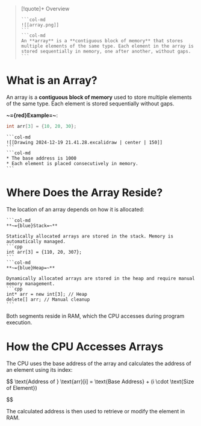 > [!quote]+ Overview
> <!-- Multiline -->
>````col 
>```col-md 
> ![[array.png]]
>``` 
>```col-md 
>An **array** is a **contiguous block of memory** that stores multiple elements of the same type. Each element in the array is stored sequentially in memory, one after another, without gaps.
>``` 
>```` 
>

# What is an Array?

An array is a **contiguous block of memory** used to store multiple elements of the same type. Each element is stored sequentially without gaps.

**~={red}Example=~**:

```cpp
int arr[3] = {10, 20, 30};
```

````col
```col-md
![[Drawing 2024-12-19 21.41.28.excalidraw | center | 150]]
``` 
```col-md
* The base address is 1000
* Each element is placed consecutively in memory.
```
````
# Where Does the Array Reside?

The location of an array depends on how it is allocated:
````col
```col-md
**~={blue}Stack=~**

Statically allocated arrays are stored in the stack. Memory is automatically managed.
```cpp
int arr[3] = {110, 20, 307};
```
```col-md
**~={blue}Heap=~**

Dynamically allocated arrays are stored in the heap and require manual memory management.
```cpp
int* arr = new int[3]; // Heap 
delete[] arr; // Manual cleanup
```
````
Both segments reside in RAM, which the CPU accesses during program execution.

# How the CPU Accesses Arrays

The CPU uses the base address of the array and calculates the address of an element using its index:

$$
\text{Address of } \text{arr}[i] = \text{Base Address} + (i \cdot \text{Size of Element})

$$

The calculated address is then used to retrieve or modify the element in RAM.